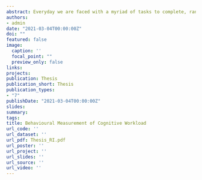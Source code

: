 ```yaml
---
abstract: Everyday we are faced with a myriad of tasks to complete, ranging from the most simple to highly complex. Our ability to complete such tasks is limited by inherent mechanisms which allow us to focus our attention and perceive the optimal amount of information needed to do so. As more information becomes available, and as a result of our propensity to multitask, these cognitive limits are pushed and stretched. In doing so, we often ignore important task relevant information, or our performance is inhibited. To fully understand the interplay of these factors, we need to be able to measure and evaluate workload. In this thesis I investigate the construct of cognitive workload, which is inherently limited by our overall capacity, through a measure used predominantly in applied driver distraction literature. From this, I present a body of work that expands upon theoretical underpinnings and new applications of this measure. In the theoretical stream, I show the usefulness, reliability, and applicability, of this measure in lab-based scenarios, whilst in the applied stream, I show three novel uses of the measure in both theoretical and real-world scenarios, as well as developing analyses applicable to such scenarios. The research in this thesis has implications and applications across a broad range of research areas, ranging from theoretical, in areas such as methodological development, to highly applied, in areas such as aviation environment evaluation. In the interest of openness and replicability, all data (from student cohorts), analysis and further appendices from this thesis can be found at https://osf.io/ayp6d/.
authors:
- admin
date: "2021-03-04T00:00:00Z"
doi: ""
featured: false
image:
  caption: ''
  focal_point: ""
  preview_only: false
links:
projects:
publication: Thesis
publication_short: Thesis
publication_types:
- "7"
publishDate: "2021-03-04T00:00:00Z"
slides: 
summary: 
tags:
title: Behavioural Measurement of Cognitive Workload
url_code: ''
url_dataset: ''
url_pdf: Thesis_RI.pdf
url_poster: ''
url_project: ''
url_slides: ''
url_source: ''
url_video: ''
---
```





